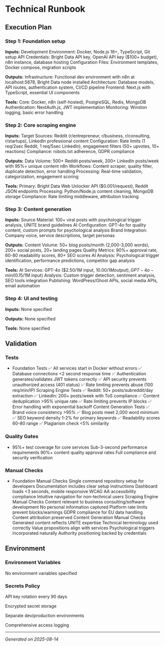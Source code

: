 # Technical Runbook

## Execution Plan


### Step 1: Foundation setup

**Inputs:** Development Environment: Docker, Node.js 18+, TypeScript, Git setup  API Credentials: Bright Data API key, OpenAI API key ($100+ budget), n8n instance, database hosting  Configuration Files: Environment templates, Docker compose, migration scripts

**Outputs:** Infrastructure: Functional dev environment with n8n at localhost:5678, Bright Data node installed  Architecture: Database models, API routes, authentication system, CI/CD pipeline  Frontend: Next.js with TypeScript, essential UI components

**Tools:** Core: Docker, n8n (self-hosted), PostgreSQL, Redis, MongoDB  Authentication: NextAuth.js, JWT implementation  Monitoring: Winston logging, basic error handling


### Step 2: Core scraping engine

**Inputs:** Target Sources: Reddit (r/entrepreneur, r/business, r/consulting, r/startups), LinkedIn professional content  Configuration: Rate limits (1 req/2sec Reddit, 1 req/5sec LinkedIn), engagement filters (50+ upvotes, 10+ reactions)  Compliance: robots.txt adherence, GDPR compliance

**Outputs:** Data Volume: 500+ Reddit posts/week, 200+ LinkedIn posts/week with 95%+ unique content  n8n Workflows: Content scraper, quality filter, duplicate detection, error handling  Processing: Real-time validation, categorization, engagement scoring

**Tools:** Primary: Bright Data Web Unlocker API ($0.001/request), Reddit JSON endpoints  Processing: Python/Node.js content cleaning, MongoDB storage  Compliance: Rate limiting middleware, attribution tracking


### Step 3: Content generation

**Inputs:** Source Material: 100+ viral posts with psychological trigger analysis, UNITE brand guidelines  AI Configuration: GPT-4o for quality content, custom prompts for psychological analysis  Brand Integration: Company voice, service descriptions, target personas

**Outputs:** Content Volume: 50+ blog posts/month (2,000-3,000 words), 200+ social posts, 20+ landing pages  Quality Metrics: 90%+ approval rate, 60-80 readability scores, 80+ SEO scores  AI Analysis: Psychological trigger identification, performance predictions, competitor gap analysis

**Tools:** AI Services: GPT-4o ($2.50/1M input, $10.00/1M output), GPT-4o-mini ($0.15/1M input)  Analysis: Custom trigger detection, sentiment analysis, SEO tools integration  Publishing: WordPress/Ghost APIs, social media APIs, email automation


### Step 4: UI and testing

**Inputs:** None specified

**Outputs:** None specified

**Tools:** None specified


## Validation

### Tests
- Foundation Tests ✅ All services start in Docker without errors  ✅ Database connections <2 second response time  ✅ Authentication generates/validates JWT tokens correctly  ✅ API security prevents unauthorized access (401 status)  ✅ Rate limiting prevents abuse (100 req/min/IP)  Scraping Engine Tests ✅ Reddit: 50+ posts/subreddit/day extraction  ✅ LinkedIn: 200+ posts/week with ToS compliance  ✅ Content deduplication >95% unique rate  ✅ Rate limiting prevents IP blocks  ✅ Error handling with exponential backoff  Content Generation Tests ✅ Brand voice consistency >95%  ✅ Blog posts meet 2,000 word minimum  ✅ SEO keyword density 1-2% for primary keywords  ✅ Readability scores 60-80 range  ✅ Plagiarism check <5% similarity

### Quality Gates
- 95%+ test coverage for core services  Sub-3-second performance requirements  90%+ content quality approval rates  Full compliance and security verification

### Manual Checks
- Foundation Manual Checks  Single command repository setup for developers   Documentation includes clear setup instructions   Dashboard loads <3 seconds, mobile responsive   WCAG AA accessibility compliance   Intuitive navigation for non-technical users  Scraping Engine Manual Checks  Content relevant to business consulting/software development   No personal information captured   Platform rate limits prevent blocks/warnings   GDPR compliance for EU data handling   Content attribution preserved  Content Generation Manual Checks  Generated content reflects UNITE expertise   Technical terminology used correctly   Value propositions align with services   Psychological triggers incorporated naturally   Authority positioning backed by credentials

## Environment

### Environment Variables
No environment variables specified

### Secrets Policy
API key rotation every 90 days

Encrypted secret storage

Separate dev/production environments

Comprehensive access logging

---

*Generated on 2025-08-14*
